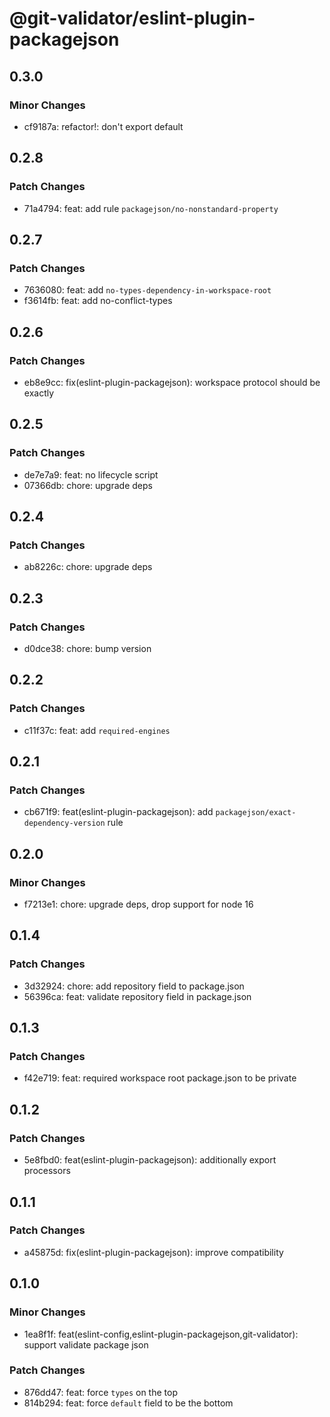 # @git-validator/eslint-plugin-packagejson

## 0.3.0

### Minor Changes

- cf9187a: refactor!: don't export default

## 0.2.8

### Patch Changes

- 71a4794: feat: add rule `packagejson/no-nonstandard-property`

## 0.2.7

### Patch Changes

- 7636080: feat: add `no-types-dependency-in-workspace-root`
- f3614fb: feat: add no-conflict-types

## 0.2.6

### Patch Changes

- eb8e9cc: fix(eslint-plugin-packagejson): workspace protocol should be exactly

## 0.2.5

### Patch Changes

- de7e7a9: feat: no lifecycle script
- 07366db: chore: upgrade deps

## 0.2.4

### Patch Changes

- ab8226c: chore: upgrade deps

## 0.2.3

### Patch Changes

- d0dce38: chore: bump version

## 0.2.2

### Patch Changes

- c11f37c: feat: add `required-engines`

## 0.2.1

### Patch Changes

- cb671f9: feat(eslint-plugin-packagejson): add `packagejson/exact-dependency-version` rule

## 0.2.0

### Minor Changes

- f7213e1: chore: upgrade deps, drop support for node 16

## 0.1.4

### Patch Changes

- 3d32924: chore: add repository field to package.json
- 56396ca: feat: validate repository field in package.json

## 0.1.3

### Patch Changes

- f42e719: feat: required workspace root package.json to be private

## 0.1.2

### Patch Changes

- 5e8fbd0: feat(eslint-plugin-packagejson): additionally export processors

## 0.1.1

### Patch Changes

- a45875d: fix(eslint-plugin-packagejson): improve compatibility

## 0.1.0

### Minor Changes

- 1ea8f1f: feat(eslint-config,eslint-plugin-packagejson,git-validator): support validate package json

### Patch Changes

- 876dd47: feat: force `types` on the top
- 814b294: feat: force `default` field to be the bottom
